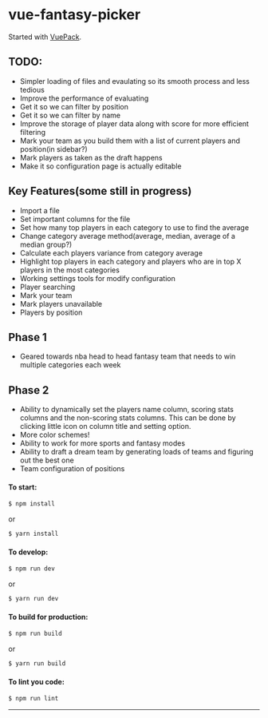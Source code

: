 # vue-fantasy-picker

Started with [VuePack](https://github.com/egoist/vuepack).

## TODO:
- Simpler loading of files and evaulating so its smooth process and less tedious
- Improve the performance of evaluating
- Get it so we can filter by position
- Get it so we can filter by name
- Improve the storage of player data along with score for more efficient filtering
- Mark your team as you build them with a list of current players and position(in sidebar?)
- Mark players as taken as the draft happens
- Make it so configuration page is actually editable

## Key Features(some still in progress)
- Import a file
- Set important columns for the file
- Set how many top players in each category to use to find the average
- Change category average method(average, median, average of a median group?)
- Calculate each players variance from category average
- Highlight top players in each category and players who are in top X players in the most categories
- Working settings tools for modify configuration
- Player searching
- Mark your team 
- Mark players unavailable
- Players by position

## Phase 1
- Geared towards nba head to head fantasy team that needs to win multiple categories each week

## Phase 2
- Ability to dynamically set the players name column, scoring stats columns and the non-scoring stats columns. This can be done by clicking little icon on column title and setting option.
- More color schemes!
- Ability to work for more sports and fantasy modes 
- Ability to draft a dream team by generating loads of teams and figuring out the best one
- Team configuration of positions



#### To start:

```bash
$ npm install
```
or
```bash 
$ yarn install
```

#### To develop:

```bash
$ npm run dev
```
or
```bash 
$ yarn run dev
```

#### To build for production:

```bash
$ npm run build
```
or
```bash
$ yarn run build
```

#### To lint you code:

```bash
$ npm run lint
```


---


